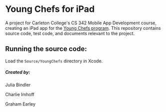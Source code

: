 # Young Chefs for iPad #

A project for Carleton College's CS 342 Mobile App Development course, creating an iPad app for the [Young Chefs program](http://youngchefsprogram.org/). This repository contains source code, test code, and documents relevant to the project.

## Running the source code:
Load the `Source/YoungChefs` directory in Xcode.

##### Created by:
Julia Bindler

Charlie Imhoff

Graham Earley